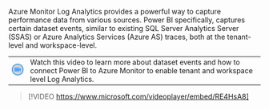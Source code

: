 Azure Monitor Log Analytics provides a powerful way to capture performance data from various sources.  Power BI specifically, captures certain dataset events, similar to existing SQL Server Analytics Server (SSAS) or Azure Analytics Services (Azure AS) traces, both at the tenant-level and workspace-level.

|||
| :--- | :--- |
| ![Icon indicating play video](../media/video-icon.png)| Watch this video to learn more about dataset events and how to connect Power BI to Azure Monitor to enable tenant and workspace level Log Analytics.|

>[!VIDEO https://www.microsoft.com/videoplayer/embed/RE4HsA8]

